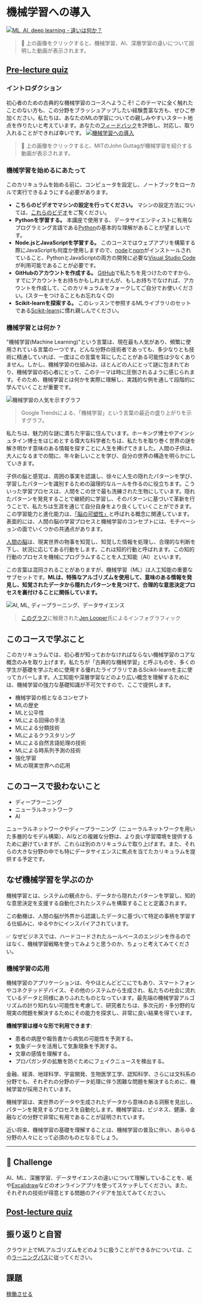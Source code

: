 # 機械学習への導入

[![ML, AI, deep learning - 違いは何か？](https://img.youtube.com/vi/lTd9RSxS9ZE/0.jpg)](https://youtu.be/lTd9RSxS9ZE "ML, AI, deep learning - 違いは何か？")

> 🎥 上の画像をクリックすると、機械学習、AI、深層学習の違いについて説明した動画が表示されます。

## [Pre-lecture quiz](https://gentle-hill-034defd0f.1.azurestaticapps.net/quiz/1?loc=ja)

### イントロダクション

初心者のための古典的な機械学習のコースへようこそ! このテーマに全く触れたことのない方も、この分野をブラッシュアップしたい経験豊富な方も、ぜひご参加ください。私たちは、あなたのMLの学習についての親しみやすいスタート地点を作りたいと考えています。あなたの[フィードバック](https://github.com/microsoft/ML-For-Beginners/discussions)を評価し、対応し、取り入れることができれば幸いです。 
[![機械学習への導入](https://img.youtube.com/vi/h0e2HAPTGF4/0.jpg)](https://youtu.be/h0e2HAPTGF4 "機械学習への導入")

> 🎥 上の画像をクリックすると、MITのJohn Guttagが機械学習を紹介する動画が表示されます。
### 機械学習を始めるにあたって

このカリキュラムを始める前に、コンピュータを設定し、ノートブックをローカルで実行できるようにする必要があります。

- **こちらのビデオでマシンの設定を行ってください。** マシンの設定方法については、[これらのビデオ](https://www.youtube.com/playlist?list=PLlrxD0HtieHhS8VzuMCfQD4uJ9yne1mE6)をご覧ください。
- **Pythonを学習する。** 本講座で使用する、データサイエンティストに有用なプログラミング言語である[Python](https://docs.microsoft.com/learn/paths/python-language/?WT.mc_id=academic-15963-cxa)の基本的な理解があることが望ましいです。
- **Node.jsとJavaScriptを学習する。** このコースではウェブアプリを構築する際にJavaScriptも何度か使用しますので、[node](https://nodejs.org)と[npm](https://www.npmjs.com/)がインストールされていること、PythonとJavaScriptの両方の開発に必要な[Visual Studio Code](https://code.visualstudio.com/)が利用可能であることが必要です。
- **GitHubのアカウントを作成する。** [GitHub](https://github.com)で私たちを見つけたのですから、すでにアカウントをお持ちかもしれませんが、もしお持ちでなければ、アカウントを作成して、このカリキュラムをフォークしてご自分でお使いください。(スターをつけることもお忘れなく😊)
- **Scikit-learnを探索する。** このレッスンで参照するMLライブラリのセットである[Scikit-learn]([https://scikit-learn.org/stable/user_guide.html)に慣れ親しんでください。

### 機械学習とは何か？

"機械学習(Machine Learning)"という言葉は、現在最も人気があり、頻繁に使用されている言葉の一つです。どんな分野の技術者であっても、多少なりとも技術に精通していれば、一度はこの言葉を耳にしたことがある可能性は少なくありません。しかし、機械学習の仕組みは、ほとんどの人にとって謎に包まれており、機械学習の初心者にとって、このテーマは時に圧倒されるように感じられます。そのため、機械学習とは何かを実際に理解し、実践的な例を通して段階的に学んでいくことが重要です。

![機械学習の人気を示すグラフ](../images/hype.png)

> Google Trendsによる、「機械学習」という言葉の最近の盛り上がりを示すグラフ。

私たちは、魅力的な謎に満ちた宇宙に住んでいます。ホーキング博士やアインシュタイン博士をはじめとする偉大な科学者たちは、私たちを取り巻く世界の謎を解き明かす意味のある情報を探すことに人生を捧げてきました。人間の子供は、大人になるまでの間に、年々新しいことを学び、自分の世界の構造を明らかにしていきます。

子供の脳と感覚は、周囲の事実を認識し、徐々に人生の隠れたパターンを学び、学習したパターンを識別するための論理的なルールを作るのに役立ちます。こういった学習プロセスは、人間をこの世で最も洗練された生物にしています。隠れたパターンを発見することで継続的に学習し、そのパターンに基づいて革新を行うことで、私たちは生涯を通じて自分自身をより良くしていくことができます。この学習能力と進化能力は、[「脳の可塑性」](https://www.simplypsychology.org/brain-plasticity.html)と呼ばれる概念に関連しています。表面的には、人間の脳の学習プロセスと機械学習のコンセプトには、モチベーションの面でいくつかの共通点があります。

[人間の脳](https://www.livescience.com/29365-human-brain.html)は、現実世界の物事を知覚し、知覚した情報を処理し、合理的な判断を下し、状況に応じてある行動をします。これは知的行動と呼ばれます。この知的行動のプロセスを機械にプログラムすることを人工知能（AI）といいます。

この言葉は混同されることがありますが、機械学習（ML）は人工知能の重要なサブセットです。**MLは、特殊なアルゴリズムを使用して、意味のある情報を発見し、知覚されたデータから隠れたパターンを見つけて、合理的な意思決定プロセスを裏付けることに関係しています。**

![AI, ML, ディープラーニング、データサイエンス](../images/ai-ml-ds.png)


>[このグラフ](https://softwareengineering.stackexchange.com/questions/366996/distinction-between-ai-ml-neural-networks-deep-learning-and-data-mining)に触発された[Jen Looper](https://twitter.com/jenlooper)氏によるインフォグラフィック

## このコースで学ぶこと

このカリキュラムでは、初心者が知っておかなければならない機械学習のコアな概念のみを取り上げます。私たちが「古典的な機械学習」と呼ぶものを、多くの学生が基礎を学ぶために使用する優れたライブラリであるScikit-learnを主に使ってカバーします。人工知能や深層学習などのより広い概念を理解するためには、機械学習の強力な基礎知識が不可欠ですので、ここで提供します。

- 機械学習の核となるコンセプト
- MLの歴史
- MLと公平性
- MLによる回帰の手法
- MLによる分類技術
- MLによるクラスタリング
- MLによる自然言語処理の技術
- MLによる時系列予測の技術
- 強化学習
- MLの現実世界への応用
## このコースで扱わないこと

- ディープラーニング
- ニューラルネットワーク
- AI
  
ニューラルネットワークやディープラーニング（ニューラルネットワークを用いた多層的なモデル構築）、AIなどの複雑な分野は、より良い学習環境を提供するために避けていますが、これらは別のカリキュラムで取り上げます。また、それらの大きな分野の中でも特にデータサイエンスに焦点を当てたカリキュラムを提供する予定です。
## なぜ機械学習を学ぶのか

機械学習とは、システムの観点から、データから隠れたパターンを学習し、知的な意思決定を支援する自動化されたシステムを構築することと定義されます。

この動機は、人間の脳が外界から認識したデータに基づいて特定の事柄を学習する仕組みに、ゆるやかにインスパイアされています。

✅ なぜビジネスでは、ハードコードされたルールベースのエンジンを作るのではなく、機械学習戦略を使ってみようと思うのか、ちょっと考えてみてください。


### 機械学習の応用

機械学習のアプリケーションは、今やほとんどどこにでもあり、スマートフォンやコネクテッドデバイス、その他のシステムから生成され、私たちの社会に流れているデータと同様にありふれたものとなっています。最先端の機械学習アルゴリズムの計り知れない可能性を考慮して、研究者たちは、多次元的・多分野的な現実の問題を解決するためにその能力を探求し、非常に良い結果を得ています。

**機械学習は様々な形で利用できます**:

- 患者の病歴や報告書から病気の可能性を予測する。
- 気象データを活用して気象現象を予測する。
- 文章の感情を理解する。
- プロパガンダの拡散を防ぐためにフェイクニュースを検出する。

金融、経済、地球科学、宇宙開発、生物医学工学、認知科学、さらには文科系の分野でも、それぞれの分野のデータ処理に伴う困難な問題を解決するために、機械学習が採用されています。

機械学習は、実世界のデータや生成されたデータから意味のある洞察を見出し、パターンを発見するプロセスを自動化します。機械学習は、ビジネス、健康、金融などの分野で非常に有用であることが証明されています。

近い将来、機械学習の基礎を理解することは、機械学習の普及に伴い、あらゆる分野の人々にとって必須のものとなるでしょう。

---
## 🚀 Challenge
AI、ML、深層学習、データサイエンスの違いについて理解していることを、紙や[Excalidraw](https://excalidraw.com/)などのオンラインアプリを使ってスケッチしてください。また、それぞれの技術が得意とする問題のアイデアを加えてみてください。

## [Post-lecture quiz](https://gentle-hill-034defd0f.1.azurestaticapps.net/quiz/2?loc=ja)

## 振り返りと自習

クラウド上でMLアルゴリズムをどのように扱うことができるかについては、この[ラーニングパス](https://docs.microsoft.com/learn/paths/create-no-code-predictive-models-azure-machine-learning/?WT.mc_id=academic-15963-cxa)に従ってください。

## 課題

[稼働させる](assignment.ja.md)
